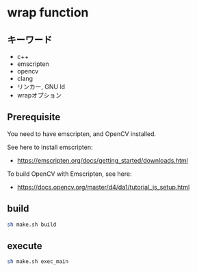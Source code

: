# wrap function

## キーワード

- c++
- emscripten
- opencv
- clang
- リンカー, GNU ld
- wrapオプション

## Prerequisite
You need to have emscripten, and OpenCV installed.

See here to install emscripten:
- https://emscripten.org/docs/getting_started/downloads.html

To build OpenCV with Emscripten, see here:
- https://docs.opencv.org/master/d4/da1/tutorial_js_setup.html

## build

```sh
sh make.sh build
```

## execute

```sh
sh make.sh exec_main
```

